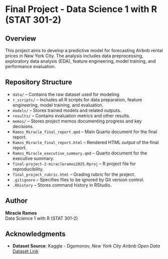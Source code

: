# Final Project - Data Science 1 with R (STAT 301-2)

## Overview
This project aims to develop a predictive model for forecasting Airbnb rental prices in New York City. The analysis includes data preprocessing, exploratory data analysis (EDA), feature engineering, model training, and performance evaluation.

## Repository Structure
- `data/` – Contains the raw dataset used for modeling.
- `r_scripts/` – Includes all R scripts for data preparation, feature engineering, model training, and evaluation.
- `models/` – Stores trained models and related outputs.
- `results/` – Contains evaluation metrics and other results.
- `memos/` – Stores project memos documenting progress and key decisions.
- `Ramos_Miracle_final_report.qmd` – Main Quarto document for the final report.
- `Ramos_Miracle_final_report.html` – Rendered HTML output of the final report.
- `Ramos_Miracle_executive_summary.qmd` – Quarto document for the executive summary.
- `final-project-2-miracleramos2025.Rproj` – R project file for reproducibility.
- `final_project_rubric.html` – Grading rubric for the project.
- `.gitignore` – Specifies files to be ignored by Git version control.
- `.Rhistory` – Stores command history in RStudio.

## Author
**Miracle Ramos**  
Data Science 1 with R (STAT 301-2)

## Acknowledgments
- **Dataset Source**: Kaggle - Dgomonov, *New York City Airbnb Open Data*  
  [Dataset Link](https://www.kaggle.com/datasets/dgomonov/new-york-city-airbnb-open-data)
